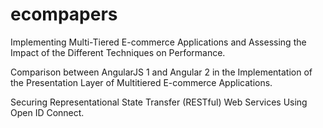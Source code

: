# ecompapers
Implementing Multi-Tiered E-commerce Applications and Assessing the Impact of the Different Techniques on Performance.

Comparison between AngularJS 1 and Angular 2 in the Implementation of the Presentation Layer of Multitiered E-commerce Applications.

Securing Representational State Transfer (RESTful) Web Services Using Open ID Connect.

